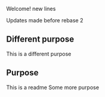 Welcome!
new lines

Updates made before rebase 2

## Different purpose

This is a different purpose

## Purpose

This is a readme
Some more purpose
